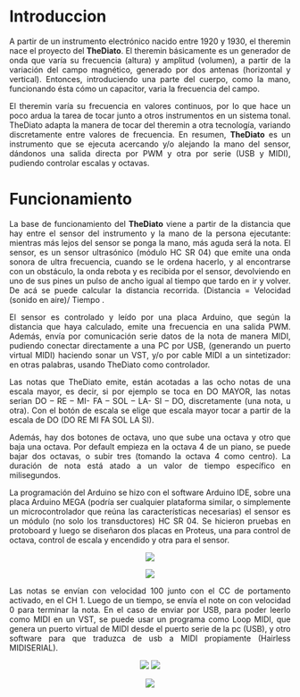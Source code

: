 <h1>Introduccion</h1>
<p align="justify">A partir de un instrumento electrónico nacido entre 1920 y 1930, el theremin nace el proyecto del <b>TheDiato</b>. El theremin básicamente es un generador de onda que varía su frecuencia (altura) y amplitud (volumen), a partir de la variación del campo magnético, generado por dos antenas (horizontal y vertical).  Entonces, introduciendo una parte del cuerpo, como la mano, funcionando ésta cómo un capacitor, varia la frecuencia del campo.</p>
<p align="justify">El theremin varía su frecuencia en valores continuos, por lo que hace un poco ardua la tarea de tocar junto a otros instrumentos en un sistema tonal. 
TheDiato adapta la manera de tocar del theremin a otra tecnología, variando discretamente entre valores de frecuencia.
En resumen, <b>TheDiato</b> es un instrumento que se ejecuta acercando y/o alejando la mano del sensor, dándonos una salida directa por PWM y otra por serie (USB y MIDI), pudiendo controlar escalas y octavas.</p>

<h1>Funcionamiento</h1>
<p align="justify">La base de funcionamiento del <b>TheDiato</b> viene a partir de la distancia que hay entre el sensor del instrumento y la mano de la persona ejecutante: mientras más lejos del sensor se ponga la mano, más aguda será la nota. El sensor, es un sensor ultrasónico (módulo HC SR 04) que emite una onda sonora de ultra frecuencia, cuando se le ordena hacerlo, y al encontrarse con un obstáculo, la onda rebota y es recibida por el sensor, devolviendo en uno de sus pines un pulso de ancho igual al tiempo que tardo en ir y volver. De acá se puede calcular la distancia recorrida. (Distancia = Velocidad (sonido en aire)/ Tiempo .</p>
<p align="justify">El sensor es controlado y leído por una placa Arduino, que según la distancia que haya calculado, emite una frecuencia en una salida PWM. Además, envía por comunicación serie datos de la nota de manera MIDI, pudiendo conectar directamente a una PC por USB, (generando un puerto virtual MIDI) haciendo sonar un VST, y/o por cable MIDI a un sintetizador: en otras palabras, usando TheDiato como controlador.</p>
<p align="justify">Las notas que TheDiato emite, están acotadas a las ocho notas de una escala mayor, es decir, si por ejemplo se toca en DO MAYOR, las notas serian DO – RE – MI- FA – SOL – LA- SI – DO, discretamente (una nota, u otra). Con el botón de escala se elige que escala mayor tocar a partir de la escala de DO (DO RE MI FA SOL LA SI). </p>
<p align="justify">Además, hay dos botones de octava, uno que sube una octava y otro que baja una octava. Por default empieza en la octava 4 de un piano, se puede bajar dos octavas, o subir tres (tomando la octava 4 como centro). La duración de nota está atado a un valor de tiempo específico en milisegundos.</p>

<p align="justify">La programación del Arduino se hizo con el software Arduino IDE, sobre una placa Arduino MEGA (podría ser cualquier plataforma similar, o simplemente un microcontrolador que reúna las características necesarias) el sensor es un módulo (no solo los transductores) HC SR 04. Se hicieron pruebas en protoboard y luego se diseñaron dos placas en Proteus, una para control de octava, control de escala y encendido y otra para el sensor.</p>


<p align="center">
  <img src="https://user-images.githubusercontent.com/67986196/176058811-e3d1c0f9-7bcd-4bc1-9071-00dfa5c37000.png" />
</p>

<p align="center">
  <img src="https://user-images.githubusercontent.com/67986196/176058919-3a1be704-534b-4233-9ed0-dec0694a074e.png" />
</p>


<p align="justify">Las notas se envían con velocidad 100 junto con el CC de portamento activado, en el CH 1. Luego de un tiempo, se envía el note on con velocidad 0 para terminar la nota. En el caso de enviar por USB, para poder leerlo como MIDI en un VST, se puede usar un programa como Loop MIDI, que genera un puerto virtual de MIDI desde el puerto serie de la pc (USB), y otro software para que traduzca de usb a MIDI propiamente (Hairless MIDISERIAL).

<p align="center">
  <img src="https://user-images.githubusercontent.com/67986196/176055479-6f402901-5d23-4410-8249-01750d4417b0.png" />
  <img src="https://user-images.githubusercontent.com/67986196/176055379-1111c19e-41c3-4bdd-80a2-d82c6f484108.png" />
</p>
<p align="center">
  <img src="https://user-images.githubusercontent.com/67986196/176055379-1111c19e-41c3-4bdd-80a2-d82c6f484108.png" />
</p>


